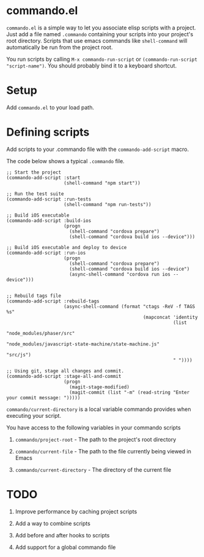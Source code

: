 # commando.el

`commando.el` is a simple way to let you associate elisp scripts with
a project.  Just add a file named `.commando` containing your scripts
into your project's root directory.  Scripts that use emacs commands
like `shell-command` will automatically be run from the project root.

You run scripts by calling `M-x commando-run-script` or
`(commando-run-script "script-name")`.  You should probably bind
it to a keyboard shortcut.

# Setup

Add `commando.el` to your load path.

# Defining scripts
Add scripts to your .commando file with the `commando-add-script` macro.

The code below shows a typical `.commando` file.

```
;; Start the project
(commando-add-script :start
                     (shell-command "npm start"))

;; Run the test suite
(commando-add-script :run-tests
                     (shell-command "npm run-tests"))

;; Build iOS executable
(commando-add-script :build-ios
                     (progn
                       (shell-command "cordova prepare")
                       (shell-command "cordova build ios --device")))

;; Build iOS executable and deploy to device
(commando-add-script :run-ios
                     (progn
                       (shell-command "cordova prepare")
                       (shell-command "cordova build ios --device")
                       (async-shell-command "cordova run ios --device")))


;; Rebuild tags file
(commando-add-script :rebuild-tags
                     (async-shell-command (format "ctags -ReV -f TAGS %s"
                                                  (mapconcat 'identity
                                                             (list
                                                              "node_modules/phaser/src"
                                                              "node_modules/javascript-state-machine/state-machine.js"
                                                              "src/js")
                                                             " "))))

;; Using git, stage all changes and commit.
(commando-add-script :stage-all-and-commit
                     (progn
                       (magit-stage-modified)
                       (magit-commit (list "-m" (read-string "Enter your commit message: ")))))
```

`commando/current-directory` is a local variable commando provides
when executing your script.

You have access to the following variables in your commando scripts

1. `commando/project-root` - The path to the project's root directory

2. `commando/current-file` - The path to the file currently being viewed in Emacs

3. `commando/current-directory` - The directory of the current file

# TODO

1. Improve performance by caching project scripts

2. Add a way to combine scripts

3. Add before and after hooks to scripts

4. Add support for a global commando file
